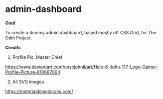 # admin-dashboard

**_Goal_**

To create a dummy admin dashboard, based mostly off CSS Grid, for The Odin Project.

**_Credits_**

1. Profile Pic: Master Chief

https://www.deviantart.com/unscjohnii/art/Halo-6-John-117-Logo-Gamer-Profile-Picture-810687064

2. All SVG images

https://materialdesignicons.com/

